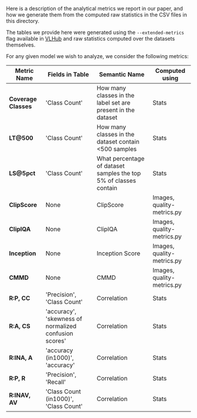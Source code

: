 Here is a description of the analytical metrics we report in our paper, and how we generate them from the computed raw statistics in the CSV files in this directory.

The tables we provide here were generated using the `--extended-metrics` flag available in [VLHub](https://github.com/penfever/vlhub/) and raw statistics computed over the datasets themselves.

For any given model we wish to analyze, we consider the following metrics:

| Metric Name | Fields in Table | Semantic Name | Computed using | 
| -------- | ------------- | ------------ | ---------- |
| **Coverage Classes** | 'Class Count' | How many classes in the label set are present in the dataset | Stats |
| **LT@500** | 'Class Count' | How many classes in the dataset contain <500 samples | Stats |
| **LS@5pct** | 'Class Count' | What percentage of dataset samples the top 5% of classes contain | Stats |
| **ClipScore** | None | ClipScore | Images, quality-metrics.py |
| **ClipIQA** | None | ClipIQA | Images, quality-metrics.py |
| **Inception** | None | Inception Score | Images, quality-metrics.py |
| **CMMD** | None | CMMD | Images, quality-metrics.py |
| **R:P, CC** | 'Precision', 'Class Count' | Correlation | Stats |
| **R:A, CS** | 'accuracy', 'skewness of normalized confusion scores' | Correlation | Stats |
| **R:INA, A** | 'accuracy (in1000)', 'accuracy' | Correlation | Stats |
| **R:P, R** | 'Precision', 'Recall' | Correlation | Stats |
| **R:INAV, AV** | 'Class Count (in1000)', 'Class Count' | Correlation | Stats |